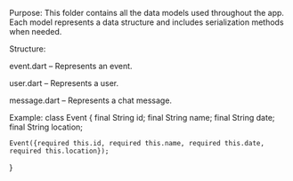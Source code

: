 Purpose:
This folder contains all the data models used throughout the app. Each model represents a data 
structure and includes serialization methods when needed.

Structure:

event.dart – Represents an event.

user.dart – Represents a user.

message.dart – Represents a chat message.

Example:
class Event {
    final String id;
    final String name;
    final String date;
    final String location;
    
    Event({required this.id, required this.name, required this.date, required this.location});
}